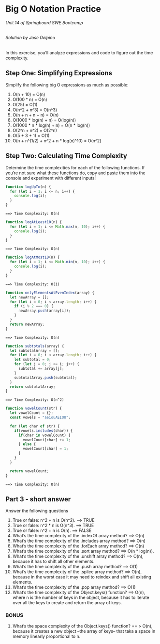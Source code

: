 # Big O Notation Practice
###### Unit 14 of Springboard SWE Bootcamp
###### Solution by José Delpino

In this exercise, you’ll analyze expressions and code to figure out
the time complexity.

## **Step One: Simplifying Expressions**

Simplify the following big O expressions as much as possible:

1. O(n + 10) = O(n)
2. O(100 * n) = O(n)
3. O(25) = O(1)
4. O(n^2 + n^3) = O(n^3)
5. O(n + n + n + n) = O(n)
6. O(1000 * log(n) + n) = O(log(n))
7. O(1000 * n * log(n) + n) = O(n * log(n))
8. O(2^n + n^2) = O(2^n)
9. O(5 + 3 + 1) = O(1)
10. O(n + n^(1/2) + n^2 + n * log(n)^10) = O(n^2)

## **Step Two: Calculating Time Complexity**

Determine the time complexities for each of the following functions.
If you’re not sure what these functions do, copy and paste them into
the console and experiment with different inputs!

```javascript
function logUpTo(n) {
  for (let i = 1; i <= n; i++) {
    console.log(i);
  }
}
```
    ==> Time Complexity: O(n)

```javascript
function logAtLeast10(n) {
  for (let i = 1; i <= Math.max(n, 10); i++) {
    console.log(i);
  }
}
```
    ==> Time Complexity: O(n)

```javascript
function logAtMost10(n) {
  for (let i = 1; i <= Math.min(n, 10); i++) {
    console.log(i);
  }
}
```
    ==> Time Complexity: O(1)

```javascript
function onlyElementsAtEvenIndex(array) {
  let newArray = [];
  for (let i = 0; i < array.length; i++) {
    if (i % 2 === 0) {
      newArray.push(array[i]);
    }
  }
  return newArray;
}
```
    ==> Time Complexity: O(n)

```javascript
function subtotals(array) {
  let subtotalArray = [];
  for (let i = 0; i < array.length; i++) {
    let subtotal = 0;
    for (let j = 0; j <= i; j++) {
      subtotal += array[j];
    }
    subtotalArray.push(subtotal);
  }
  return subtotalArray;
}
```
    ==> Time Complexity: O(n^2)

```javascript
function vowelCount(str) {
  let vowelCount = {};
  const vowels = "aeiouAEIOU";

  for (let char of str) {
    if(vowels.includes(char)) {
      if(char in vowelCount) {
        vowelCount[char] += 1;
      } else {
        vowelCount[char] = 1;
      }
    }
  }

  return vowelCount;
}
```
    ==> Time Complexity: O(n)

## **Part 3 - short answer**

Answer the following questions

1. True or false: n^2 + n is O(n^2).
    ==> TRUE
2. True or false: n^2 * n is O(n^3).
   ==> TRUE
3. True or false: n^2 + n is O(n).
   ==> FALSE
4. What’s the time complexity of the .indexOf array method?
   ==> O(n)
5. What’s the time complexity of the .includes array method?
   ==> O(n)
6. What’s the time complexity of the .forEach array method?
   ==> O(n)
7. What’s the time complexity of the .sort array method?
   ==> O(n * log(n)).
8. What’s the time complexity of the .unshift array method?
   ==> O(n), because it has to shift all other elements.
9.  What’s the time complexity of the .push array method?
    ==> O(1)
10. What’s the time complexity of the .splice array method?
    ==> O(n), because in the worst case it may need to reindex and shift
    all existing elements.
11. What’s the time complexity of the .pop array method?
    ==> O(1)
12. What’s the time complexity of the Object.keys() function?
    ==> O(n), where n is the number of keys in the object, because
        it has to iterate over all the keys to create and return
        the array of keys.

### **BONUS**

1. What’s the space complexity of the Object.keys() function?
   == > O(n), because it creates a new object –the array of keys–
        that taka a space in memory linearly proportional to n.